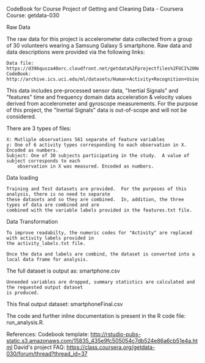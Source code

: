 CodeBook for Course Project of Getting and Cleaning Data - Coursera Course: getdata-030

Raw Data

The raw data for this project is accelerometer data collected from a group of 30 volunteers wearing a Samsung Galaxy S smartphone.  Raw data and data descriptions were provided via the following links:

    Data file: https://d396qusza40orc.cloudfront.net/getdata%2Fprojectfiles%2FUCI%20HAR%20Dataset.zip
    CodeBook: http://archive.ics.uci.edu/ml/datasets/Human+Activity+Recognition+Using+Smartphones

This data includes pre-processed sensor data, "Inertial Signals" and "features" time and frequency domain data acceleration & velocity values derived from accelerometer and gyroscope measurements. For the purpose of this project, the "Inertial Signals" data is out-of-scope and will not be considered.

There are 3 types of files:

    X: Mutliple observations 561 separate of feature variables
    y: One of 6 activity types corresponding to each observation in X. Encoded as numbers.
    Subject: One of 30 subjects participating in the study.  A value of subject corresponds to each 
        observation in X was measured. Encoded as numbers.


Data loading

    Training and Test datasets are provided.  For the purposes of this analysis, there is no need to separate
    these datasets and so they are combined.  In, addition, the three types of data are combined and are
    combined with the variable labels provided in the features.txt file.

Data Transformation

    To improve readabilty, the numeric codes for "Activity" are replaced with activity labels provided in 
    the activity_labels.txt file.

    Once the data and labels are combind, the dataset is converted into a local data frame for analysis.  

The full dataset is output as: smartphone.csv

    Unneeded variables are dropped, summary statistics are calculated and the requested output dataset
    is produced.
    
    
This final output dataset: smartphoneFinal.csv

The code and further inline documentation is present in the R code file: run_analysis.R.

References:
	Codebook template: http://rstudio-pubs-static.s3.amazonaws.com/15835_435e9fc505054c7db524e86a6cb51e4a.html
	David's project FAQ: https://class.coursera.org/getdata-030/forum/thread?thread_id=37 
